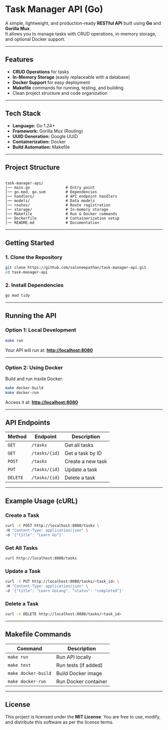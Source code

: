 # Task Manager API (Go)

A simple, lightweight, and production-ready **RESTful API** built using **Go** and **Gorilla Mux**.  
It allows you to manage tasks with CRUD operations, in-memory storage, and optional Docker support.  

---

## Features
- **CRUD Operations** for tasks  
- **In-Memory Storage** (easily replaceable with a database)  
- **Docker Support** for easy deployment  
- **Makefile** commands for running, testing, and building  
- Clean project structure and code organization  

---

## Tech Stack
- **Language:** Go 1.24+
- **Framework:** Gorilla Mux (Routing)
- **UUID Generation:** Google UUID
- **Containerization:** Docker
- **Build Automation:** Makefile

---

## Project Structure
```

task-manager-api/
│── main.go                # Entry point
│── go.mod, go.sum         # Dependencies
│── handlers/              # API endpoint handlers
│── models/                # Data models
│── routes/                # Route registration
│── storage/               # In-memory storage
│── Makefile               # Run & Docker commands
│── Dockerfile             # Containerization setup
│── README.md              # Documentation

````

---

## Getting Started

### **1. Clone the Repository**
```bash
git clone https://github.com/saloneepathan/task-manager-api.git
cd task-manager-api
````

### **2. Install Dependencies**

```bash
go mod tidy
```

---

## Running the API

### **Option 1: Local Development**

```bash
make run
```

Your API will run at: **[http://localhost:8080](http://localhost:8080)**

---

### **Option 2: Using Docker**

Build and run inside Docker:

```bash
make docker-build
make docker-run
```

Access it at: **[http://localhost:8080](http://localhost:8080)**

---

## API Endpoints

| Method   | Endpoint      | Description       |
| -------- | ------------- | ----------------- |
| `GET`    | `/tasks`      | Get all tasks     |
| `GET`    | `/tasks/{id}` | Get a task by ID  |
| `POST`   | `/tasks`      | Create a new task |
| `PUT`    | `/tasks/{id}` | Update a task     |
| `DELETE` | `/tasks/{id}` | Delete a task     |

---

## Example Usage (cURL)

### **Create a Task**

```bash
curl -X POST http://localhost:8080/tasks \
-H "Content-Type: application/json" \
-d '{"title": "Learn Go"}'
```

### **Get All Tasks**

```bash
curl http://localhost:8080/tasks
```

### **Update a Task**

```bash
curl -X PUT http://localhost:8080/tasks/<task_id> \
-H "Content-Type: application/json" \
-d '{"title": "Learn GoLang", "status": "completed"}'
```

### **Delete a Task**

```bash
curl -X DELETE http://localhost:8080/tasks/<task_id>
```

---

## Makefile Commands

| Command             | Description          |
| ------------------- | -------------------- |
| `make run`          | Run API locally      |
| `make test`         | Run tests (if added) |
| `make docker-build` | Build Docker image   |
| `make docker-run`   | Run Docker container |

---

## License

This project is licensed under the **MIT License**.
You are free to use, modify, and distribute this software as per the license terms.
